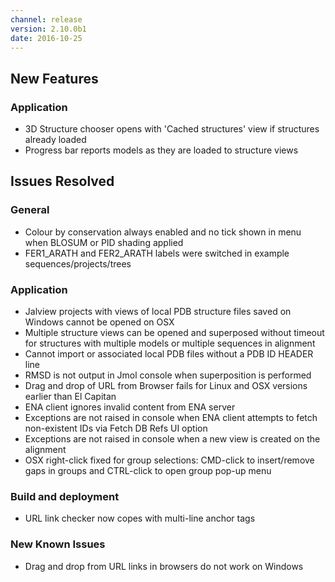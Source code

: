 ```yaml
---
channel: release
version: 2.10.0b1
date: 2016-10-25
---
```


## New Features



### Application
- 3D Structure chooser opens with 'Cached structures' view if structures already loaded
- Progress bar reports models as they are loaded to structure views


## Issues Resolved



### General
  - Colour by conservation always enabled and no tick shown in menu when BLOSUM or PID shading applied
  - FER1_ARATH and FER2_ARATH labels were switched in example sequences/projects/trees


### Application
  - Jalview projects with views of local PDB structure files saved on Windows cannot be opened on OSX
  - Multiple structure views can be opened and superposed without timeout for structures with multiple models or multiple sequences in alignment
  - Cannot import or associated local PDB files without a PDB ID HEADER line
  - RMSD is not output in Jmol console when superposition is performed
  - Drag and drop of URL from Browser fails for Linux and OSX versions earlier than El Capitan
  - ENA client ignores invalid content from ENA server
  - Exceptions are not raised in console when ENA client attempts to fetch non-existent IDs via Fetch DB Refs UI option
  - Exceptions are not raised in console when a new view is created on the alignment
  - OSX right-click fixed for group selections: CMD-click to insert/remove gaps in groups and CTRL-click to open group pop-up menu


### Build and deployment
  - URL link checker now copes with multi-line anchor tags


### New Known Issues
  - Drag and drop from URL links in browsers do not work on Windows
